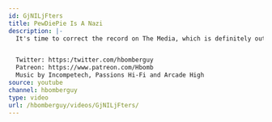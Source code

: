 ```yaml
---
id: GjNILjFters
title: PewDiePie Is A Nazi
description: |-
  It's time to correct the record on The Media, which is definitely out to get me, for some reason


  Twitter: https:/twitter.com/hbomberguy
  Patreon: https://www.patreon.com/Hbomb
  Music by Incompetech, Passions Hi-Fi and Arcade High
source: youtube
channel: hbomberguy
type: video
url: /hbomberguy/videos/GjNILjFters/
---
```

